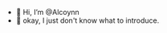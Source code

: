 - 👋 Hi, I’m @Alcoynn
- 👀 okay, I just don't know what to introduce.

<!---
Alcoynn/Alcoynn is a ✨ special ✨ repository because its `README.md` (this file) appears on your GitHub profile.
You can click the Preview link to take a look at your changes.
--->
